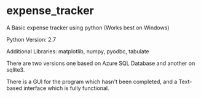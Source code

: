 # expense_tracker
A Basic expense tracker using python (Works best on Windows)

Python Version: 2.7

Additional Libraries:
matplotlib,
numpy,
pyodbc,
tabulate

There are two versions one based on Azure SQL Database and another on sqlite3.

There is a GUI for the program which hasn't been completed, and a Text-based interface which is fully functional.


